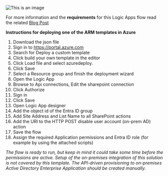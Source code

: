 ![This is an image](https://www.inthecloud247.com/wp-content/uploads/2022/01/Azure-Logic-Apps-GitHub01.png)

For more information and the **requirements** for this Logic Apps flow read the related [Blog Post](https://inthecloud247.com/revoke-user-access-in-case-of-an-emergency-with-a-single-click-on-premises-ad-integration/)

**Instructions for deploying one of the ARM templates in Azure**

1. Download the json file
1. Sign in to https://portal.azure.com
1. Search for Deploy a custom template
1. Click build your own template in the editor
1. Click Load file and select azuredeploy.
1. Click Save
1. Select a Resource group and finish the deployment wizard
1. Open the Logic App
1. Browse to Api connections, Edit the sharepoint connection
1. Click Authorize
1. Sign in
1. Click Save
1. Open Logic App designer
1. Add the object id of the Entra ID group
1. Add Site Address and List Name to all SharePoint actions
1. Add the URI to the HTTP POST disable user account (on-prem AD) action
1. Save the flow
1. Assign the required Application permissions and Entra ID role (for example by using the attached scripts)

*The flow is ready to run, but keep in mind it could take some time before the permissions are active.*
*Setup of the on-premises integration of this solution is not covered by this template. The API-driven provisioning to on-premises Active Directory Enterprise Application should be created manually.*

